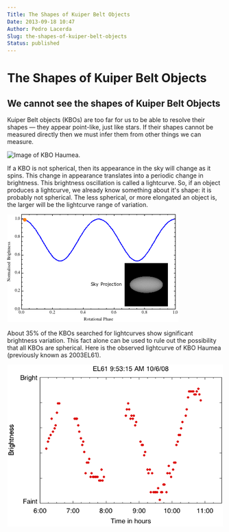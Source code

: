 ```yaml
---
Title: The Shapes of Kuiper Belt Objects
Date: 2013-09-18 10:47
Author: Pedro Lacerda
Slug: the-shapes-of-kuiper-belt-objects
Status: published
---
```


# The Shapes of Kuiper Belt Objects

## We cannot see the shapes of Kuiper Belt Objects

Kuiper Belt objects (KBOs) are too far for us to be able to resolve their shapes — they appear point-like, just like stars. If their shapes cannot be measured directly then we must infer them from other things we can measure.

![Image of KBO Haumea.](figs/2013/09/el61_4-annotated1.jpg)

If a KBO is not spherical, then its appearance in the sky will change as it spins. This change in appearance translates into a periodic change in brightness. This brightness oscillation is called a lightcurve. So, if an object produces a lightcurve, we already know something about it's shape: it is probably not spherical. The less spherical, or more elongated an object is, the larger will be the lightcurve range of variation.

![Lightcurve of rotating object.](figs/2013/09/2013-09-18-rotatingellipsoid.gif)

About 35% of the KBOs searched for lightcurves show significant brightness variation. This fact alone can be used to rule out the possibility that all KBOs are spherical. Here is the observed lightcurve of KBO Haumea (previously known as 2003EL61).

![Raw lightcurve of KBO Haumea.](figs/2013/09/el61.png)

 

